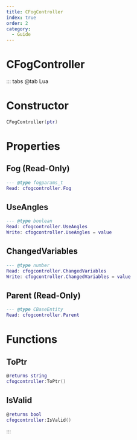 ```yaml
---
title: CFogController
index: true
order: 2
category:
  - Guide
---
```


# CFogController

::: tabs
@tab Lua
# Constructor
```lua
CFogController(ptr)
```
# Properties
## Fog (Read-Only)
```lua
--- @type fogparams_t
Read: cfogcontroller.Fog
```
## UseAngles 
```lua
--- @type boolean
Read: cfogcontroller.UseAngles
Write: cfogcontroller.UseAngles = value
```
## ChangedVariables 
```lua
--- @type number
Read: cfogcontroller.ChangedVariables
Write: cfogcontroller.ChangedVariables = value
```
## Parent (Read-Only)
```lua
--- @type CBaseEntity
Read: cfogcontroller.Parent
```
# Functions
## ToPtr
```lua
@returns string
cfogcontroller:ToPtr()
```
## IsValid
```lua
@returns bool
cfogcontroller:IsValid()
```

:::